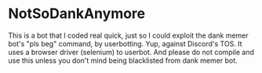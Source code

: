 # NotSoDankAnymore
This is a bot that I coded real quick, just so I could exploit the dank memer bot's "pls beg" command, by userbotting. Yup, against Discord's TOS. It uses a browser driver (selenium) to userbot. And please do not compile and use this unless you don't mind being blacklisted from dank memer bot.
